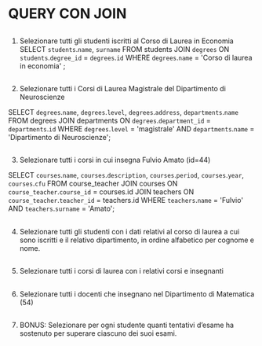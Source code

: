 # QUERY CON JOIN

##

1. Selezionare tutti gli studenti iscritti al Corso di Laurea in Economia
   SELECT `students`.`name`, `surname`
   FROM students
   JOIN `degrees` ON `students`.`degree_id` = `degrees`.`id`
   WHERE `degrees`.`name` = 'Corso di laurea in economia' ;

##

2. Selezionare tutti i Corsi di Laurea Magistrale del Dipartimento di Neuroscienze

SELECT `degrees`.`name`, `degrees`.`level`, `degrees`.`address`, `departments`.`name`
FROM degrees
JOIN departments ON `degrees`.`department_id` = `departments`.`id`
WHERE `degrees`.`level` = 'magistrale' AND `departments`.`name` = 'Dipartimento di Neuroscienze';

##

3. Selezionare tutti i corsi in cui insegna Fulvio Amato (id=44)

SELECT `courses`.`name`, `courses`.`description`, `courses`.`period`, `courses`.`year`, `courses`.`cfu`
FROM course_teacher
JOIN courses ON `course_teacher`.`course_id` = courses.id
JOIN teachers ON `course_teacher`.`teacher_id` = teachers.id
WHERE `teachers`.`name` = 'Fulvio' AND `teachers`.`surname` = 'Amato';

##

4. Selezionare tutti gli studenti con i dati relativi al corso di laurea a cui sono iscritti e il
   relativo dipartimento, in ordine alfabetico per cognome e nome.

##

5. Selezionare tutti i corsi di laurea con i relativi corsi e insegnanti

##

6. Selezionare tutti i docenti che insegnano nel Dipartimento di Matematica (54)

##

7. BONUS: Selezionare per ogni studente quanti tentativi d’esame ha sostenuto per superare ciascuno dei suoi esami.

#####
